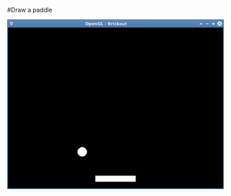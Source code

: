 #Draw a paddle

![alt tag](https://github.com/kion-dgl/Brickout/blob/master/05_draw_a_paddle/output.png?raw=true)
